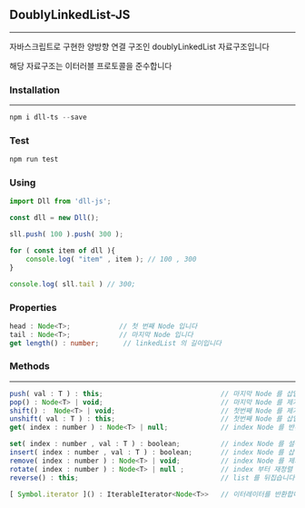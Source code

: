 ## DoublyLinkedList-JS

---

자바스크립트로 구현한 양방향 연결 구조인 doublyLinkedList 자료구조입니다


해당 자료구조는 이터러블 프로토콜을 준수합니다

### Installation

---

````powershell
npm i dll-ts --save
````

### Test

````powershell
npm run test
````

### Using

````javascript
import Dll from 'dll-js';

const dll = new Dll();

sll.push( 100 ).push( 300 );

for ( const item of dll ){
    console.log( "item" , item ); // 100 , 300
}

console.log( sll.tail ) // 300;
````

### Properties

````typescript
head : Node<T>;            // 첫 번째 Node 입니다
tail : Node<T>;            // 마지막 Node 입니다
get length() : number;      // linkedList 의 길이입니다
````

### Methods

---

````javascript
push( val : T ) : this;                             // 마지막 Node 를 삽입합니다
pop() : Node<T> | void;                             // 마지막 Node 를 제거합니다
shift() :  Node<T> | void;                          // 첫번째 Node 를 제거합니다
unshift( val : T ) : this;                          // 첫번째 Node 를 삽입합니다
get( index : number ) : Node<T> | null;             // index Node 를 반환합니다

set( index : number , val : T ) : boolean;          // index Node 를 설정합니다
insert( index : number , val : T ) : boolean;       // index Node 를 삽입합니다
remove( index : number ) : Node<T> | void;          // index Node 를 제거합니다
rotate( index : number ) : Node<T> | null ;         // index 부터 재정렬 후 index Node 를 반환합니다
reverse() : this;                                   // list 를 뒤집습니다

[ Symbol.iterator ]() : IterableIterator<Node<T>>   // 이터레이터를 반환합니다
````





